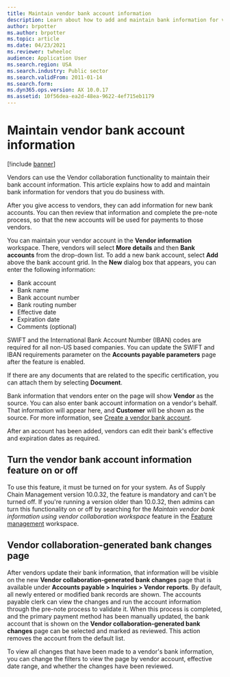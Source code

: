 ```yaml
---
title: Maintain vendor bank account information
description: Learn about how to add and maintain bank information for vendors that you do business with, including an outline on toggling vendor bank account information.
author: brpotter
ms.author: brpotter
ms.topic: article
ms.date: 04/23/2021
ms.reviewer: twheeloc
audience: Application User
ms.search.region: USA
ms.search.industry: Public sector
ms.search.validFrom: 2011-01-14
ms.search.form: 
ms.dyn365.ops.version: AX 10.0.17
ms.assetid: 10f56dea-ea2d-48ea-9622-4ef715eb1179
---
```


# Maintain vendor bank account information

[!include [banner](../includes/banner.md)]

Vendors can use the Vendor collaboration functionality to maintain their bank account information. This article explains how to add and maintain bank information for vendors that you do business with.

After you give access to vendors, they can add information for new bank accounts. You can then review that information and complete the pre-note process, so that the new accounts will be used for payments to those vendors.

You can maintain your vendor account in the **Vendor information** workspace. There, vendors will select **More details** and then **Bank accounts** from the drop-down list. To add a new bank account, select **Add** above the bank account grid. In the **New** dialog box that appears, you can enter the following information:

- Bank account
- Bank name
- Bank account number
- Bank routing number
- Effective date
- Expiration date
- Comments (optional)

SWIFT and the International Bank Account Number (IBAN) codes are required for all non-US based companies. You can update the SWIFT and IBAN requirements parameter on the **Accounts payable parameters** page after the feature is enabled.

If there are any documents that are related to the specific certification, you can attach them by selecting **Document**.

Bank information that vendors enter on the page will show **Vendor** as the source. You can also enter bank account information on a vendor's behalf. That information will appear here, and **Customer** will be shown as the source. For more information, see [Create a vendor bank account](../../supply-chain/procurement/tasks/create-vendor-bank-account.md).

After an account has been added, vendors can edit their bank's effective and expiration dates as required.

## Turn the vendor bank account information feature on or off

To use this feature, it must be turned on for your system. As of Supply Chain Management version 10.0.32, the feature is mandatory and can't be turned off. If you're running a version older than 10.0.32, then admins can turn this functionality on or off by searching for the *Maintain vendor bank information using vendor collaboration workspace* feature in the [Feature management](../../fin-ops-core/fin-ops/get-started/feature-management/feature-management-overview.md) workspace.

## Vendor collaboration-generated bank changes page

After vendors update their bank information, that information will be visible on the new **Vendor collaboration-generated bank changes** page that is available under **Accounts payable \> Inquiries \> Vendor reports**. By default, all newly entered or modified bank records are shown. The accounts payable clerk can view the changes and run the account information through the pre-note process to validate it. When this process is completed, and the primary payment method has been manually updated, the bank account that is shown on the **Vendor collaboration-generated bank changes** page can be selected and marked as reviewed. This action removes the account from the default list.

To view all changes that have been made to a vendor's bank information, you can change the filters to view the page by vendor account, effective date range, and whether the changes have been reviewed.

